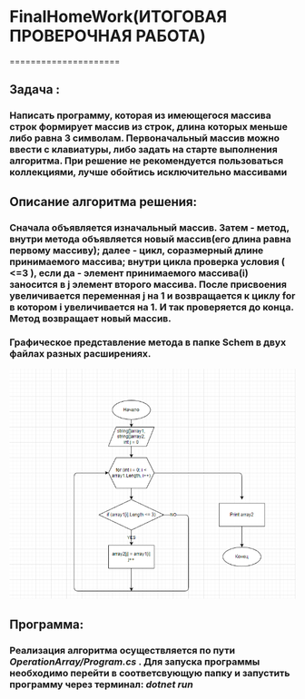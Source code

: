 # FinalHomeWork(ИТОГОВАЯ ПРОВЕРОЧНАЯ РАБОТА)
=====================

## Задача : 

### Написать программу, которая из имеющегося массива строк формирует массив из строк, длина которых меньше либо равна 3 символам. Первоначальный массив можно ввести с клавиатуры, либо задать на старте выполнения алгоритма. При решение не рекомендуется пользоваться коллекциями, лучше обойтись исключительно массивами

## Описание алгоритма решения:

### Сначала объявляется изначальный массив. Затем - метод, внутри метода объявляется новый массив(его длина равна первому массиву); далее - цикл, соразмерный длине принимаемого массива; внутри цикла проверка условия ( <=3 ), если да - элемент принимаемого массива(i) заносится в j элемент второго массива. После присвоения увеличивается переменная j на 1 и возвращается к циклу for в котором i увеличивается на 1. И так проверяется до конца. Метод возвращает новый массив.

### Графическое представление метода в папке Schem в двух файлах разных расширениях.

![блок-схема алгоритма](Schem/algoritms.png)

## Программа:

### Реализация алгоритма осуществляется по пути *OperationArray/Program.cs* . Для запуска программы необходимо перейти в соответсвующую папку и запустить программу через терминал: *dotnet run*
